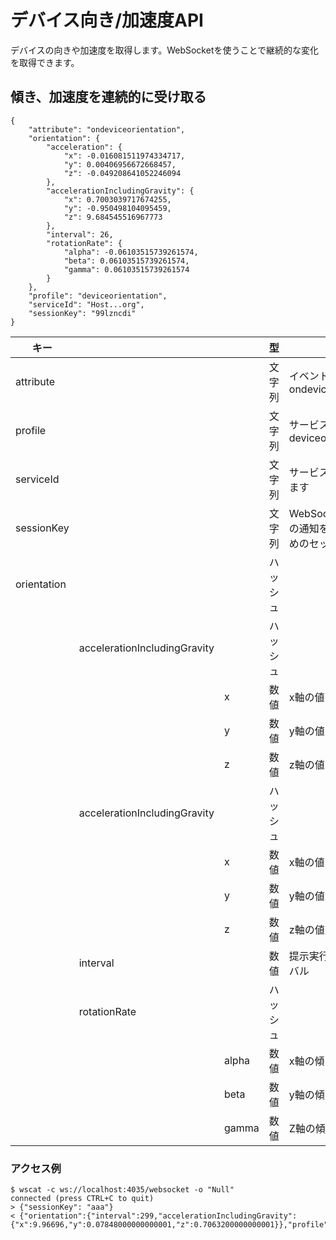 # デバイス向き/加速度API

デバイスの向きや加速度を取得します。WebSocketを使うことで継続的な変化を取得できます。

## 傾き、加速度を連続的に受け取る

```
{
    "attribute": "ondeviceorientation", 
    "orientation": {
        "acceleration": {
            "x": -0.016081511974334717, 
            "y": 0.00406956672668457, 
            "z": -0.049208641052246094
        }, 
        "accelerationIncludingGravity": {
            "x": 0.7003039717674255, 
            "y": -0.950498104095459, 
            "z": 9.684545516967773
        }, 
        "interval": 26, 
        "rotationRate": {
            "alpha": -0.06103515739261574, 
            "beta": 0.06103515739261574, 
            "gamma": 0.06103515739261574
        }
    }, 
    "profile": "deviceorientation", 
    "serviceId": "Host...org", 
    "sessionKey": "99lzncdi"
}
```

|キー|&nbsp;|&nbsp;|型|説明|
|---|------|---|---|---|
|attribute|&nbsp;|&nbsp;|文字列|イベント名。常にondeviceorientation|
|profile|&nbsp;|&nbsp;|文字列|サービス名。常にdeviceorientation|
|serviceId|&nbsp;|&nbsp;|文字列|サービスIDを指定します|
|sessionKey|&nbsp;|&nbsp;|文字列|WebSocket側と共通の通知を受け取るためのセッションキー|
|orientation|&nbsp;|&nbsp;|ハッシュ|&nbsp;|
|&nbsp;|accelerationIncludingGravity|&nbsp;|ハッシュ|
|&nbsp;|&nbsp;|x|数値|x軸の値|
|&nbsp;|&nbsp;|y|数値|y軸の値|
|&nbsp;|&nbsp;|z|数値|z軸の値|
|&nbsp;|accelerationIncludingGravity|&nbsp;|ハッシュ|
|&nbsp;|&nbsp;|x|数値|x軸の値|
|&nbsp;|&nbsp;|y|数値|y軸の値|
|&nbsp;|&nbsp;|z|数値|z軸の値|
|&nbsp;|interval|&nbsp;|数値|提示実行のインターバル|
|&nbsp;|rotationRate|&nbsp;|ハッシュ|
|&nbsp;|&nbsp;|alpha|数値|x軸の傾き|
|&nbsp;|&nbsp;|beta|数値|y軸の傾き|
|&nbsp;|&nbsp;|gamma|数値|Z軸の傾き|

### アクセス例

```
$ wscat -c ws://localhost:4035/websocket -o "Null"
connected (press CTRL+C to quit)
> {"sessionKey": "aaa"}
< {"orientation":{"interval":299,"accelerationIncludingGravity":{"x":9.96696,"y":0.07848000000000001,"z":0.7063200000000001}},"profile":"deviceorientation","serviceId":"Peb...org","attribute":"ondeviceorientation","sessionKey":"576...cef"}
```
